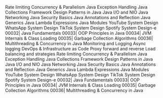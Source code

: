 Rate limiting
Concurrency & Parallelism
Java Exception Handling
Java Collections Framework
Design Patterns in Java
Java I/O and NIO
Java Networking
Java Security Basics
Java Annotations and Reflection
Java Generics
Java Lambda Expressions
Java Modules
YouTube System Design
WhatsApp System Design
TikTok System Design
Spotify System Design-e 00032| Java Fundamentals
00033| OOP Principles in Java
00034| JVM Internals & Class Loading
00035| Garbage Collection Algorithms
00036| Multithreading & Concurrency in Java
Monitoring and Logging
Async logging
DevOps & Infrastructure as Code
Proxy forward and reverse
Load balancing and strategies
Rate limiting
Concurrency & Parallelism
Java Exception Handling
Java Collections Framework
Design Patterns in Java
Java I/O and NIO
Java Networking
Java Security Basics
Java Annotations and Reflection
Java Generics
Java Lambda Expressions
Java Modules
YouTube System Design
WhatsApp System Design
TikTok System Design
Spotify System Design-e 00032| Java Fundamentals
00033| OOP Principles in Java
00034| JVM Internals & Class Loading
00035| Garbage Collection Algorithms
00036| Multithreading & Concurrency in Java
